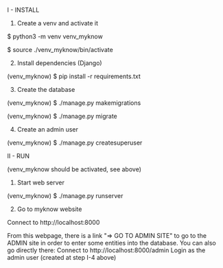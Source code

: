 

I - INSTALL

1) Create a venv and activate it

$ python3 -m venv venv_myknow

$ source ./venv_myknow/bin/activate

2) Install dependencies (Django)

(venv_myknow) $ pip install -r requirements.txt 

3) Create the database

(venv_myknow) $ ./manage.py makemigrations

(venv_myknow) $ ./manage.py migrate

4) Create an admin user

(venv_myknow) $ ./manage.py createsuperuser



II - RUN

(venv_myknow should be activated, see above)

1) Start web server

(venv_myknow) $ ./manage.py runserver

2) Go to myknow website

Connect to http://localhost:8000

From this webpage, there is a link "=> GO TO ADMIN SITE" to go to the ADMIN site in order to enter some entities into the database.
You can also go directly there:
Connect to http://localhost:8000/admin
Login as the admin user (created at step I-4 above)

